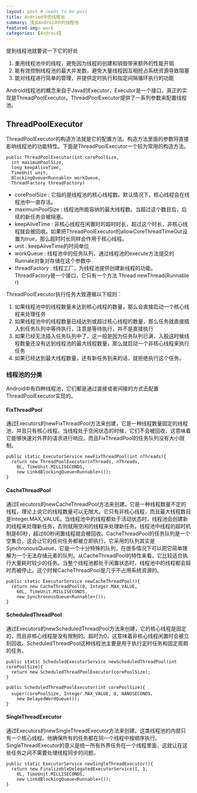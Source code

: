 ```yaml
---
layout: post # needs to be post
title: Andriod中的线程池
summary: 浅谈Android中的线程池
featured-img: work
categories: [Android]
---
```

提到线程池就要说一下它的好处
1. 重用线程池中的线程，避免因为线程的创建和销毁带来额外的性能开销
2. 能有效控制线程池的最大并发数，避免大量线程因互相抢占系统资源导致阻塞
3. 能对线程进行简单的管理，并提供定时执行和指定间隔循环执行的功能

Android线程池的概念来自于Java的Executor，Executor是一个接口，真正的实现是ThreadPoolExecutor。ThreadPoolExecutor提供了一系列参数来配置线程池。

## ThreadPoolExecutor
ThreadPoolExecutor的构造方法就是它的配置方法。构造方法里面的参数将直接影响线程池的功能特性。下面是ThreadPoolExecutor一个较为常用的构造方法。
```
public ThreadPoolExecutor(int corePoolSize,
  int maximumPoolSize,
  long keepAliveTime,
  TimeUnit unit,
  BlockingQueue<Runnable> workQueue,
  ThreadFactory threadFactory)
```
- corePoolSize :
它指的是线程池的核心线程数。默认情况下，核心线程会在线程池中一直存活。
- maximumPoolSize :
线程池所能容纳的最大线程数。当超过这个数目后，后续的新任务会被阻塞。
- keepAliveTime :
非核心线程在闲置时的超时时长，超过这个时长，非核心线程就会被回收。如果把ThreadPoolExecutor的allowCoreThreadTimeOut设置为true，那么超时时长同样会作用于核心线程。
- unit :
keepAliveTime的时间单位
- workQueue :
线程池中的任务队列，通过线程池的execute方法提交的Runnale对象对存储在这个参数中
- threadFactory :
线程工厂，为线程池提供创建新线程的功能。ThreadFactory是一个接口，它只有一个方法 Thread newThread(Runnable r)

ThreadPoolExecutor执行任务大致遵循以下规则：
1. 如果线程池中的线程数量未达到核心线程的数量，那么会直接启动一个核心线程来处理任务
2. 如果线程池中的线程数量已经达到或超过核心线程的数量，那么任务就直接插入到任务队列中等待执行，注意是等待执行，并不是直接执行
3. 如果已经无法插入任务队列中了，这一般是因为任务队列已满，入股这时候线程数量还没有达到线程池的最大线程数量，那么就启动一个非核心线程来执行任务
4. 如果已经达到最大线程数量，还有新任务到来的话，就拒绝执行这个任务。

### 线程池的分类
Android中有四种线程池，它们都是通过直接或者间接的方式去配置ThreadPoolExecutor实现的。
#### FixThreadPool
通过Executors的newFixThreadPool方法来创建，它是一种线程数量固定的线程池，并且只有核心线程。当线程处于空闲状态的时候，它们不会被回收，这意味着它能够快速对外界的请求进行响应。而且FixThreadPool的任务队列没有大小限制。
```
public static ExecutorService newFixThreadPool(int nThreads){
  return new ThreadPoolExecutor(nThreads, nThreads,
    0L, TimeUnit.MILLISECONDS,
    new LinkdBlockingQueue<Runnable>());
}
```

#### CacheThreadPool
通过Executors的newCacheThreadPool方法来创建。它是一种线程数量不定的线程，理论上说它的线程数量可以无限大。它只有非核心线程，而且最大线程数目是Integer.MAX_VALUE。当线程池中的线程都处于活动状态时，线程池会创建新的线程来处理新任务，否则就用空闲的线程来处理新任务。线程池中线程的超时机制是60秒，超过60秒闲置线程就会被回收。CacheThreadPool的任务队列是一个空集合，这会让它的任何任务都被立即执行。它采用的队列其实是SynchronousQueue，它是一个十分特殊的队列，在很多情况下可以把它简单理解为一个无法存储元素的队列。从CacheThreadPool的特性来看，它比较适合执行大量耗时较少的任务。当整个线程池都处于闲置状态时，线程池中的线程都会超时而被停止。这个时候CacheThreadPool是几乎不占用系统资源的。
```
public static ExecutorService newCacheThreadPool(){
  return new CacheThreadPool(0, Integer.MAX_VALUE,
    60L, TimeUnit.MILLISECONDS,
    new SynchronousQueue<Runnable>());
}
```

####  ScheduledThreadPool
通过Executors的newScheduledThreadPool方法来创建，它的核心线程是固定的，而且非核心线程是没有限制的。超时为0，这意味着非核心线程闲置时会被立刻回收。ScheduledThreadPool这种线程池主要是用于执行定时任务和固定周期的任务。
```
public static ScheduledExecutorService newScheduledThreadPool(int corePoolSize){
  return new ScheduledThreadPoolExecutor(corePoolSize);
}

public ScheduledThreadPoolExecutor(int corePoolSize){
  super(corePoolSize, Integer.MAX_VALUE, 0, NANOSECONDS，
    new DelayedWordQueue());
}
```


#### SingleThreadExecutor
通过Executors的newSingleThreadExecutor方法来创建。这类线程池的内部只有一个核心线程。他确保所有的任务都在同一个线程中按顺序执行。SingleThreadExecutor的意义是统一所有外界任务在一个线程里面，这就让在这些任务之间不需要处理线程同步的问题。
```
public static ExecutorService newSingleThreadExecutor(){
  return new FinalizebleDelegatedExecutorService(1, 1,
    0L, TimeUnit.MILLISECONDS,
    new LinkdBlockingQueue<Runnable>());
}
```
